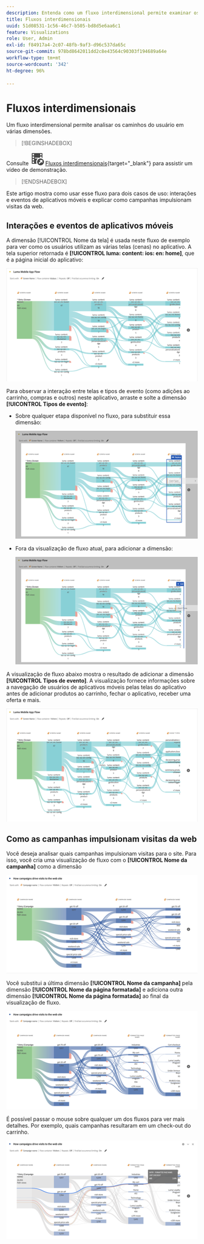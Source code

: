 ```yaml
---
description: Entenda como um fluxo interdimensional permite examinar os caminhos do usuário em várias dimensões.
title: Fluxos interdimensionais
uuid: 51d08531-1c56-46c7-b505-bd8d5e6aa6c1
feature: Visualizations
role: User, Admin
exl-id: f84917a4-2c07-48fb-9af3-d96c537da65c
source-git-commit: 978bd8642011dd2c8e43564c90303f194689a64e
workflow-type: tm+mt
source-wordcount: '342'
ht-degree: 96%

---
```


# Fluxos interdimensionais

Um fluxo interdimensional permite analisar os caminhos do usuário em várias dimensões.

>[!BEGINSHADEBOX]

Consulte ![VideoCheckedOut](/help/assets/icons/VideoCheckedOut.svg) [Fluxos interdimensionais](https://video.tv.adobe.com/v/30808?quality=12&learn=on&captions=por_br){target="_blank"} para assistir um vídeo de demonstração.

>[!ENDSHADEBOX]

Este artigo mostra como usar esse fluxo para dois casos de uso: interações e eventos de aplicativos móveis e explicar como campanhas impulsionam visitas da web.

## Interações e eventos de aplicativos móveis

A dimensão [!UICONTROL Nome da tela] é usada neste fluxo de exemplo para ver como os usuários utilizam as várias telas (cenas) no aplicativo. A tela superior retornada é **[!UICONTROL luma: content: ios: en: home]**, que é a página inicial do aplicativo:

![Um fluxo mostrando o item adicionado.](assets/flowapp.png)

Para observar a interação entre telas e tipos de evento (como adições ao carrinho, compras e outros) neste aplicativo, arraste e solte a dimensão **[!UICONTROL Tipos de evento]**:

* Sobre qualquer etapa disponível no fluxo, para substituir essa dimensão:

  ![Um fluxo mostrando a dimensão Página arrastada para as várias áreas.](assets/flowapp-replace.png)

* Fora da visualização de fluxo atual, para adicionar a dimensão:

  ![Um fluxo mostrando a dimensão Página arrastada para o espaço em branco no final.](assets/flowapp-add.png)

A visualização de fluxo abaixo mostra o resultado de adicionar a dimensão **[!UICONTROL Tipos de evento]**. A visualização fornece informações sobre a navegação de usuários de aplicativos móveis pelas telas do aplicativo antes de adicionar produtos ao carrinho, fechar o aplicativo, receber uma oferta e mais.

![Um fluxo mostrando os resultados da dimensão Página na parte superior da lista.](assets/flowapp-result.png)

## Como as campanhas impulsionam visitas da web

Você deseja analisar quais campanhas impulsionam visitas para o site. Para isso, você cria uma visualização de fluxo com o **[!UICONTROL Nome da campanha]** como a dimensão

![Fluxo da dimensão Nome da campanha da web](assets/flowweb.png)

Você substitui a última dimensão **[!UICONTROL Nome da campanha]** pela dimensão **[!UICONTROL Nome da página formatada]** e adiciona outra dimensão **[!UICONTROL Nome da página formatada]** ao final da visualização de fluxo.

![Fluxo da dimensão Nome da campanha da web e Página da web](assets/flowweb-replace.png)

É possível passar o mouse sobre qualquer um dos fluxos para ver mais detalhes. Por exemplo, quais campanhas resultaram em um check-out do carrinho.

![Fluxo da dimensão Nome da campanha da web e detalhes da página da web](assets/flowweb-hover.png)
